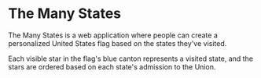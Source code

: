 # The Many States
The Many States is a web application where people can create a personalized United States flag based on the states they've visited.

Each visible star in the flag's blue canton represents a visited state, and the stars are ordered based on each state's admission to the Union.
